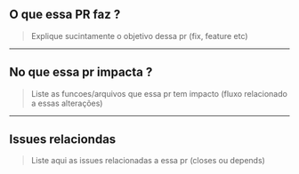 ## O que essa PR faz ?
> Explique sucintamente o objetivo dessa pr (fix, feature etc)

***
## No que essa pr impacta ?
> Liste as funcoes/arquivos que essa pr tem impacto (fluxo relacionado a essas alterações)

***
## Issues relaciondas
> Liste aqui as issues relacionadas a essa pr (closes ou depends)
